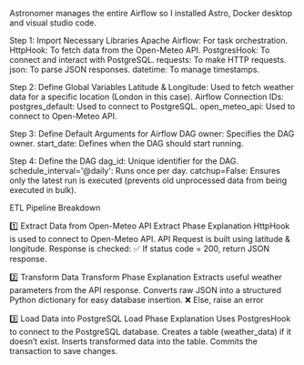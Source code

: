 Astronomer manages the entire Airflow so I installed Astro, Docker desktop and visual studio code.

Step 1: Import Necessary Libraries
Apache Airflow: For task orchestration.
HttpHook: To fetch data from the Open-Meteo API.
PostgresHook: To connect and interact with PostgreSQL.
requests: To make HTTP requests.
json: To parse JSON responses.
datetime: To manage timestamps.

 Step 2: Define Global Variables
Latitude & Longitude: Used to fetch weather data for a specific location (London in this case).
Airflow Connection IDs:
postgres_default: Used to connect to PostgreSQL.
open_meteo_api: Used to connect to Open-Meteo API.

Step 3: Define Default Arguments for Airflow DAG
owner: Specifies the DAG owner.
start_date: Defines when the DAG should start running.

Step 4: Define the DAG
dag_id: Unique identifier for the DAG.
schedule_interval='@daily': Runs once per day.
catchup=False: Ensures only the latest run is executed (prevents old unprocessed data from being executed in bulk).

ETL Pipeline Breakdown

1️⃣ Extract Data from Open-Meteo API
Extract Phase Explanation
HttpHook is used to connect to Open-Meteo API.
API Request is built using latitude & longitude.
Response is checked:
✅ If status code = 200, return JSON response.

2️⃣ Transform Data
 Transform Phase Explanation
Extracts useful weather parameters from the API response.
Converts raw JSON into a structured Python dictionary for easy database insertion.
❌ Else, raise an error

3️⃣ Load Data into PostgreSQL
Load Phase Explanation
Uses PostgresHook to connect to the PostgreSQL database.
Creates a table (weather_data) if it doesn’t exist.
Inserts transformed data into the table.
Commits the transaction to save changes.
